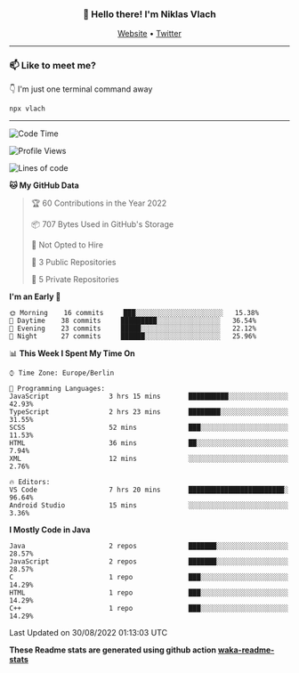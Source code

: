 <h3 align="center">👋 Hello there! I'm Niklas Vlach</h3>
<p align="center">
  <a href="https://niklas-vlach.com">Website</a> •
  <a href="https://twitter.com/NiklasVlach">Twitter</a>
</p>

---

### 📫 Like to meet me?

👇 I'm just one terminal command away

```bash
npx vlach
```

---
<!--START_SECTION:waka-->
![Code Time](http://img.shields.io/badge/Code%20Time-265%20hrs%2025%20mins-blue)

![Profile Views](http://img.shields.io/badge/Profile%20Views-0-blue)

![Lines of code](https://img.shields.io/badge/From%20Hello%20World%20I%27ve%20Written-30%20Thousand%20lines%20of%20code-blue)

**🐱 My GitHub Data** 

> 🏆 60 Contributions in the Year 2022
 > 
> 📦 707 Bytes Used in GitHub's Storage 
 > 
> 🚫 Not Opted to Hire
 > 
> 📜 3 Public Repositories 
 > 
> 🔑 5 Private Repositories  
 > 
**I'm an Early 🐤** 

```text
🌞 Morning    16 commits     ███░░░░░░░░░░░░░░░░░░░░░░   15.38% 
🌆 Daytime    38 commits     █████████░░░░░░░░░░░░░░░░   36.54% 
🌃 Evening    23 commits     █████░░░░░░░░░░░░░░░░░░░░   22.12% 
🌙 Night      27 commits     ██████░░░░░░░░░░░░░░░░░░░   25.96%

```


📊 **This Week I Spent My Time On** 

```text
⌚︎ Time Zone: Europe/Berlin

💬 Programming Languages: 
JavaScript               3 hrs 15 mins       ██████████░░░░░░░░░░░░░░░   42.93% 
TypeScript               2 hrs 23 mins       ████████░░░░░░░░░░░░░░░░░   31.55% 
SCSS                     52 mins             ███░░░░░░░░░░░░░░░░░░░░░░   11.53% 
HTML                     36 mins             ██░░░░░░░░░░░░░░░░░░░░░░░   7.94% 
XML                      12 mins             ░░░░░░░░░░░░░░░░░░░░░░░░░   2.76%

🔥 Editors: 
VS Code                  7 hrs 20 mins       ████████████████████████░   96.64% 
Android Studio           15 mins             ░░░░░░░░░░░░░░░░░░░░░░░░░   3.36%

```

**I Mostly Code in Java** 

```text
Java                     2 repos             ███████░░░░░░░░░░░░░░░░░░   28.57% 
JavaScript               2 repos             ███████░░░░░░░░░░░░░░░░░░   28.57% 
C                        1 repo              ███░░░░░░░░░░░░░░░░░░░░░░   14.29% 
HTML                     1 repo              ███░░░░░░░░░░░░░░░░░░░░░░   14.29% 
C++                      1 repo              ███░░░░░░░░░░░░░░░░░░░░░░   14.29%

```



 Last Updated on 30/08/2022 01:13:03 UTC
<!--END_SECTION:waka-->

**These Readme stats are generated using github action [waka-readme-stats](https://github.com/anmol098/waka-readme-stats)**
